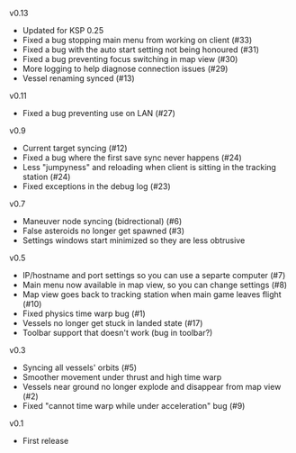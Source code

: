 v0.13

* Updated for KSP 0.25
* Fixed a bug stopping main menu from working on client (#33)
* Fixed a bug with the auto start setting not being honoured (#31)
* Fixed a bug preventing focus switching in map view (#30)
* More logging to help diagnose connection issues (#29)
* Vessel renaming synced (#13)

v0.11

* Fixed a bug preventing use on LAN (#27)

v0.9

* Current target syncing (#12)
* Fixed a bug where the first save sync never happens (#24)
* Less "jumpyness" and reloading when client is sitting in the tracking station (#24)
* Fixed exceptions in the debug log (#23)

v0.7

* Maneuver node syncing (bidrectional) (#6)
* False asteroids no longer get spawned (#3)
* Settings windows start minimized so they are less obtrusive

v0.5

* IP/hostname and port settings so you can use a separte computer (#7)
* Main menu now available in map view, so you can change settings (#8)
* Map view goes back to tracking station when main game leaves flight (#10)
* Fixed physics time warp bug (#1)
* Vessels no longer get stuck in landed state (#17)
* Toolbar support that doesn't work (bug in toolbar?)

v0.3

* Syncing all vessels' orbits (#5)
* Smoother movement under thrust and high time warp
* Vessels near ground no longer explode and disappear from map view (#2)
* Fixed "cannot time warp while under acceleration" bug (#9)

v0.1

* First release
